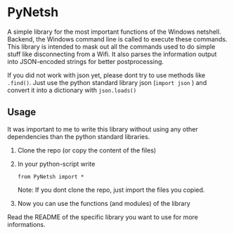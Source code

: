 # PyNetsh
A simple library for the most important functions of the Windows netshell. Backend, the Windows command line is called to execute these commands. This library is intended to mask out all the commands used to do simple stuff like disconnecting from a Wifi. It also parses the information output into JSON-encoded strings for better postprocessing.

If you did not work with json yet, please dont try to use methods like ```.find()```. Just use the python standard library json (```import json``` ) and convert it into a dictionary with ```json.loads()```

## Usage
It was important to me to write this library without using any other dependencies than the python standard libraries. 
1. Clone the repo (or copy the content of the files)
2. In your python-script write
   ```
   from PyNetsh import *
   ```
   Note: If you dont clone the repo, just import the files you copied.

3. Now you can use the functions (and modules) of the library

Read the README of the specific library you want to use for more informations.
